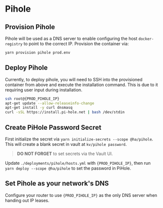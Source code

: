 # Pihole

## Provision Pihole

Pihole will be used as a DNS server to enable configuring the host `docker-registry` to point to the correct IP. Provision the container via:

```bash
yarn provision pihole prod.env
```

## Deploy Pihole

Currently, to deploy pihole, you will need to SSH into the provisioned container from above and execute the installation command. This is due to it requiring user input during installation.

```bash
ssh root@{PROD_PIHOLE_IP}
apt-get update --allow-releaseinfo-change
apt-get install -y curl dnsmasq
curl -sSL https://install.pi-hole.net | bash /dev/stdin
```

## Create PiHole Password Secret

First initialize the secret via `yarn initialize-secrets --scope @ha/pihole`. This will create a blank secret in vault at `kv/pihole password`.

> **DO NOT FORGET** to set secrets via the Vault UI.

Update `./deployments/pihole/hosts.yml` with `{PROD_PIHOLE_IP}`, then run `yarn deploy --scope @ha/pihole` to set the password in PiHole.

## Set Pihole as your network's DNS

Configure your router to use `{PROD_PIHOLE_IP}` as the only DNS server when handing out IP leases.
